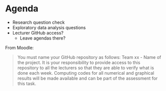 # Agenda

- Research question check
- Exploratory data analysis questions
- Lecturer GitHub access?
  - Leave agendas there?

From Moodle:

> You must name your GitHub repository as follows: Team xx - Name of the project.
> It is your responsibility to provide access to this repository to all the lecturers so that they are able to verify what is done each week. Computing codes for all numerical and graphical results will be made available and can be part of the assessment for this task.
